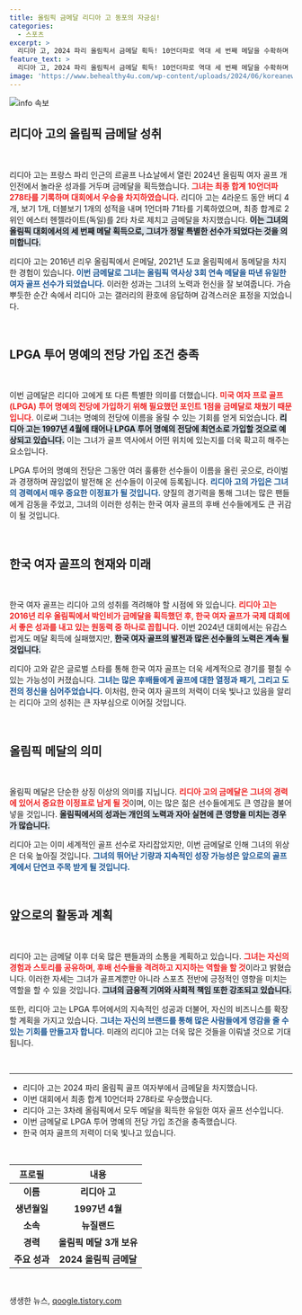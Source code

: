 ```yaml
---
title: 올림픽 금메달 리디아 고 동포의 자긍심!
categories:
  - 스포츠
excerpt: >
  리디아 고, 2024 파리 올림픽서 금메달 획득! 10언더파로 역대 세 번째 메달을 수확하며 LPGA 명예의 전당 자격도 확보. 골프계의 새로운 전설로 떠오를 그녀의 경이로운 여정을 놓치지 마세요!
feature_text: >
  리디아 고, 2024 파리 올림픽서 금메달 획득! 10언더파로 역대 세 번째 메달을 수확하며 LPGA 명예의 전당 자격도 확보. 골프계의 새로운 전설로 떠오를 그녀의 경이로운 여정을 놓치지 마세요!
image: 'https://www.behealthy4u.com/wp-content/uploads/2024/06/koreanews.jpg'
---
```


<p><img src="https://www.behealthy4u.com/wp-content/uploads/2024/06/koreanews.jpg" alt="info 속보" /></p>

<h2 data-ke-size="size26">리디아 고의 올림픽 금메달 성취</h2>

<p data-ke-size="size16">&nbsp;</p>

<p>리디아 고는 프랑스 파리 인근의 르골프 나쇼날에서 열린 2024년 올림픽 여자 골프 개인전에서 놀라운 성과를 거두며 금메달을 획득했습니다. <b><span style="color: #ee2323;">그녀는 최종 합계 10언더파 278타를 기록하며 대회에서 우승을 차지하였습니다.</span></b> 리디아 고는 4라운드 동안 버디 4개, 보기 1개, 더블보기 1개의 성적을 내며 1언더파 71타를 기록하였으며, 최종 합계로 2위인 에스터 헨젤라이트(독일)를 2타 차로 제치고 금메달을 차지했습니다. <b><span style="background-color: #21538527;">이는 그녀의 올림픽 대회에서의 세 번째 메달 획득으로, 그녀가 정말 특별한 선수가 되었다는 것을 의미합니다.</span></b></p>

<p>리디아 고는 2016년 리우 올림픽에서 은메달, 2021년 도쿄 올림픽에서 동메달을 차지한 경험이 있습니다. <b><span style="color: #1a5490;">이번 금메달로 그녀는 올림픽 역사상 3회 연속 메달을 따낸 유일한 여자 골프 선수가 되었습니다.</span></b> 이러한 성과는 그녀의 노력과 헌신을 잘 보여줍니다. 가슴 뿌듯한 순간 속에서 리디아 고는 갤러리의 환호에 응답하며 감격스러운 표정을 지었습니다.</p>

<p data-ke-size="size16">&nbsp;</p>

<h2 data-ke-size="size26">LPGA 투어 명예의 전당 가입 조건 충족</h2>

<p data-ke-size="size16">&nbsp;</p>

<p>이번 금메달은 리디아 고에게 또 다른 특별한 의미를 더했습니다. <b><span style="color: #ee2323;">미국 여자 프로 골프(LPGA) 투어 명예의 전당에 가입하기 위해 필요했던 포인트 1점을 금메달로 채웠기 때문입니다.</span></b> 이로써 그녀는 명예의 전당에 이름을 올릴 수 있는 기회를 얻게 되었습니다. <b><span style="background-color: #21538527;">리디아 고는 1997년 4월에 태어나 LPGA 투어 명예의 전당에 최연소로 가입할 것으로 예상되고 있습니다.</span></b> 이는 그녀가 골프 역사에서 어떤 위치에 있는지를 더욱 확고히 해주는 요소입니다.</p>

<p>LPGA 투어의 명예의 전당은 그동안 여러 훌륭한 선수들이 이름을 올린 곳으로, 라이벌과 경쟁하며 끊임없이 발전해 온 선수들이 이곳에 등록됩니다. <b><span style="color: #1a5490;">리디아 고의 가입은 그녀의 경력에서 매우 중요한 이정표가 될 것입니다.</span></b> 양질의 경기력을 통해 그녀는 많은 팬들에게 감동을 주었고, 그녀의 이러한 성취는 한국 여자 골프의 후배 선수들에게도 큰 귀감이 될 것입니다.</p>

<p data-ke-size="size16">&nbsp;</p>

<h2 data-ke-size="size26">한국 여자 골프의 현재와 미래</h2>

<p data-ke-size="size16">&nbsp;</p>

<p>한국 여자 골프는 리디아 고의 성취를 격려해야 할 시점에 와 있습니다. <b><span style="color: #ee2323;">리디아 고는 2016년 리우 올림픽에서 박인비가 금메달을 획득했던 후, 한국 여자 골프가 국제 대회에서 좋은 성과를 내고 있는 원동력 중 하나로 꼽힙니다.</span></b> 이번 2024년 대회에서는 유감스럽게도 메달 획득에 실패했지만, <b><span style="background-color: #21538527;">한국 여자 골프의 발전과 많은 선수들의 노력은 계속 될 것입니다.</span></b></p>

<p>리디아 고와 같은 글로벌 스타를 통해 한국 여자 골프는 더욱 세계적으로 경기를 펼칠 수 있는 가능성이 커졌습니다. <b><span style="color: #1a5490;">그녀는 많은 후배들에게 골프에 대한 열정과 패기, 그리고 도전의 정신을 심어주었습니다.</span></b> 이처럼, 한국 여자 골프의 저력이 더욱 빛나고 있음을 알리는 리디아 고의 성취는 큰 자부심으로 이어질 것입니다.</p>

<p data-ke-size="size16">&nbsp;</p>

<h2 data-ke-size="size26">올림픽 메달의 의미</h2>

<p data-ke-size="size16">&nbsp;</p>

<p>올림픽 메달은 단순한 상징 이상의 의미를 지닙니다. <b><span style="color: #ee2323;">리디아 고의 금메달은 그녀의 경력에 있어서 중요한 이정표로 남게 될 것</span></b>이며, 이는 많은 젊은 선수들에게도 큰 영감을 불어넣을 것입니다. <b><span style="background-color: #21538527;">올림픽에서의 성과는 개인의 노력과 자아 실현에 큰 영향을 미치는 경우가 많습니다.</span></b></p>

<p>리디아 고는 이미 세계적인 골프 선수로 자리잡았지만, 이번 금메달로 인해 그녀의 위상은 더욱 높아질 것입니다. <b><span style="color: #1a5490;">그녀의 뛰어난 기량과 지속적인 성장 가능성은 앞으로의 골프계에서 단연코 주목 받게 될 것입니다.</span></b></p>

<p data-ke-size="size16">&nbsp;</p>

<h2 data-ke-size="size26">앞으로의 활동과 계획</h2>

<p data-ke-size="size16">&nbsp;</p>

<p>리디아 고는 금메달 이후 더욱 많은 팬들과의 소통을 계획하고 있습니다. <b><span style="color: #ee2323;">그녀는 자신의 경험과 스토리를 공유하며, 후배 선수들을 격려하고 지지하는 역할을 할 것</span></b>이라고 밝혔습니다. 이러한 자세는 그녀가 골프계뿐만 아니라 스포츠 전반에 긍정적인 영향을 미치는 역할을 할 수 있을 것입니다. <b><span style="background-color: #21538527;">그녀의 금융적 기여와 사회적 책임 또한 강조되고 있습니다.</span></b></p>

<p>또한, 리디아 고는 LPGA 투어에서의 지속적인 성공과 더불어, 자신의 비즈니스를 확장할 계획을 가지고 있습니다. <b><span style="color: #1a5490;">그녀는 자신의 브랜드를 통해 많은 사람들에게 영감을 줄 수 있는 기회를 만들고자 합니다.</span></b> 미래의 리디아 고는 더욱 많은 것들을 이뤄낼 것으로 기대됩니다.</p>

<p data-ke-size="size16">&nbsp;</p>

<hr>

<ul>
  <li>리디아 고는 2024 파리 올림픽 골프 여자부에서 금메달을 차지했습니다.</li>
  <li>이번 대회에서 최종 합계 10언더파 278타로 우승했습니다.</li>
  <li>리디아 고는 3차례 올림픽에서 모두 메달을 획득한 유일한 여자 골프 선수입니다.</li>
  <li>이번 금메달로 LPGA 투어 명예의 전당 가입 조건을 충족했습니다.</li>
  <li>한국 여자 골프의 저력이 더욱 빛나고 있습니다.</li>
</ul>

<p data-ke-size="size16">&nbsp;</p>

<table style="width: 100%;">
    <thead>
        <tr>
            <th style="text-align: center;"><b>프로필</b></th>
            <th style="text-align: center;"><b>내용</b></th>
        </tr>
    </thead>
    <tbody>
        <tr>
            <td style="text-align: center; height: 17px;"><b>이름</b></td>
            <td style="text-align: center; height: 17px;"><b>리디아 고</b></td>
        </tr>
        <tr>
            <td style="text-align: center; height: 17px;"><b>생년월일</b></td>
            <td style="text-align: center; height: 17px;"><b>1997년 4월</b></td>
        </tr>
        <tr>
            <td style="text-align: center; height: 17px;"><b>소속</b></td>
            <td style="text-align: center; height: 17px;"><b>뉴질랜드</b></td>
        </tr>
        <tr>
            <td style="text-align: center; height: 17px;"><b>경력</b></td>
            <td style="text-align: center; height: 17px;"><b>올림픽 메달 3개 보유</b></td>
        </tr>
        <tr>
            <td style="text-align: center; height: 17px;"><b>주요 성과</b></td>
            <td style="text-align: center; height: 17px;"><b>2024 올림픽 금메달</b></td>
        </tr>
    </tbody>
</table>

<p data-ke-size="size16">&nbsp;</p>
생생한 뉴스, <a href="https://qoogle.tistory.com" rel="dofollow">qoogle.tistory.com</a>


